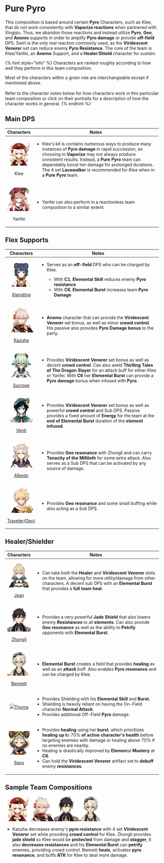 # Pure Pyro

This composition is based around certain **Pyro** Characters, such as Klee, that do not work consistently with **Vaporize reactions** when partnered with Xingqiu. Thus, we abandon those reactions and instead utilize **Pyro**, **Geo**, and **Anemo** supports in order to amplify **Pyro damage** or provide **off-field** DPS. Swirl is the only real reaction commonly used, as the **Viridescent Venerer** set can reduce enemy **Pyro Resistance**. The core of the team is Klee/Yanfei, an **Anemo** Support, and a **Healer**/**Shield** character for sustain.

{% hint style="info" %}
Characters are ranked roughly according to how well they perform in this team composition.

Most of the characters within a given role are interchangeable except if mentioned above.\
\
Refer to the character notes below for how characters work in this particular team composition or click on their portraits for a description of how the character works in general.
{% endhint %}

## Main DPS

|                                     Characters                                     | Notes                                                                                                                                                                                                                                                                                                                                                                                                                                  |
| :--------------------------------------------------------------------------------: | -------------------------------------------------------------------------------------------------------------------------------------------------------------------------------------------------------------------------------------------------------------------------------------------------------------------------------------------------------------------------------------------------------------------------------------- |
|   <p><img src="../.gitbook/assets/UI_AvatarIcon_Klee.png" alt=""></p><p>Klee</p>   | <ul><li>Klee's kit is contains numerous ways to produce many instances of <strong>Pyro damage</strong> in rapid succession, so choosing to <strong>Vaporize</strong> may not always produce consistent results. Instead, a <strong>Pure Pyro</strong> team can dependably boost her damage for prolonged durations. The 4 set <strong>Lavawalker</strong> is recommended for Klee when in a <strong>Pure Pyro</strong> team.</li></ul> |
| <p><img src="../.gitbook/assets/UI_AvatarIcon_Yanfei.png" alt=""></p><p>Yanfei</p> | <ul><li>Yanfei can also perform in a reactionless team composition to a similar extent.</li></ul>                                                                                                                                                                                                                                                                                                                                      |

## Flex Supports

|                                                                   Characters                                                                  | Notes                                                                                                                                                                                                                                                                                                                                                                                                  |
| :-------------------------------------------------------------------------------------------------------------------------------------------: | ------------------------------------------------------------------------------------------------------------------------------------------------------------------------------------------------------------------------------------------------------------------------------------------------------------------------------------------------------------------------------------------------------ |
|     <p><img src="../.gitbook/assets/UI_AvatarIcon_Xiangling.png" alt=""></p><p><a href="../characters/pyro/xiangling.md">Xiangling</a></p>    | <ul><li><p>Serves as an <strong>off-field</strong> DPS who can be charged by Klee.</p><ul><li>With <strong>C1</strong>, <strong>Elemental Skill</strong> reduces enemy <strong>Pyro resistance</strong></li><li>With <strong>C6</strong>, <strong>Elemental Burst</strong> increases team <strong>Pyro Damage</strong></li></ul></li></ul>                                                             |
|         <p><img src="../.gitbook/assets/UI_AvatarIcon_Kazuha.png" alt=""></p><p><a href="../characters/anemo/kazuha.md">Kazuha</a></p>        | <ul><li><strong>Anemo</strong> character that can provide the <strong>Viridescent Venerer</strong> set bonus, as well as minor <strong>crowd control</strong>. His passive also provides <strong>Pyro Damage bonus</strong> to the party.</li></ul>                                                                                                                                                    |
|       <p><img src="../.gitbook/assets/UI_AvatarIcon_Sucrose.png" alt=""></p><p><a href="../characters/anemo/sucrose.md">Sucrose</a></p>       | <ul><li>Provides <strong>Viridescent Venerer</strong> set bonus as well as decent <strong>crowd control</strong>. Can also wield <strong>Thirlling Tales of The Dragon Slayer</strong> for an attack buff for either Klee or Yanfei. With <strong>C6</strong> her <strong>Elemental Burst</strong> can provide a <strong>Pyro damage</strong> bonus when infused with <strong>Pyro</strong>.</li></ul> |
|          <p><img src="../.gitbook/assets/UI_AvatarIcon_Venti.png" alt=""></p><p><a href="../characters/anemo/venti.md">Venti</a></p>          | <ul><li>Provides <strong>Viridescent Venerer</strong> set bonus as well as powerful <strong>crowd control</strong> and Sub DPS. Passive provides a fixed amount of <strong>Energy</strong> for the team at the <strong>end of Elemental Burst</strong> duration of the <strong>element infused</strong>.</li></ul>                                                                                     |
|          <p><img src="../.gitbook/assets/UI_AvatarIcon_Albedo.png" alt=""></p><p><a href="../characters/geo/albedo.md">Albedo</a></p>         | <ul><li>Provides <strong>Geo resonance</strong> with Zhongli and can carry <strong>Tenacity of the Millileth</strong> for some extra attack. Also serves as a Sub DPS that can be activated by any source of damage.</li></ul>                                                                                                                                                                         |
| <p><img src="../.gitbook/assets/UI_AvatarIcon_Aether_Geo.png" alt=""></p><p><a href="../characters/geo/traveler-geo.md">Traveler(Geo)</a></p> | <ul><li>Provides <strong>Geo resonance</strong> and some small buffing while also acting as a Sub DPS.</li></ul>                                                                                                                                                                                                                                                                                       |

## Healer/Shielder

|                                                            Characters                                                            | Notes                                                                                                                                                                                                                                                                                                                                                                                                                                                                                                                                            |
| :------------------------------------------------------------------------------------------------------------------------------: | ------------------------------------------------------------------------------------------------------------------------------------------------------------------------------------------------------------------------------------------------------------------------------------------------------------------------------------------------------------------------------------------------------------------------------------------------------------------------------------------------------------------------------------------------ |
|     <p><img src="../.gitbook/assets/UI_AvatarIcon_Jean.png" alt=""></p><p><a href="../characters/anemo/jean.md">Jean</a></p>     | <ul><li>Can take both the <strong>Healer</strong> and <strong>Viridescent Venerer</strong> slots on the team, allowing for more utility/damage from other characters. A decent sub DPS with an <strong>Elemental Burst</strong> that provides a <strong>full team heal</strong>.</li></ul>                                                                                                                                                                                                                                                       |
|  <p><img src="../.gitbook/assets/UI_AvatarIcon_Zhongli.png" alt=""></p><p><a href="../characters/geo/zhongli.md">Zhongli</a></p> | <ul><li>Provides a very powerful <strong>Jade Shield</strong> that also lowers enemy <strong>Resistances</strong> to all <strong>elements</strong>. Can also provide <strong>Geo resonance</strong> as well as the ability to <strong>Petrify</strong> opponents with <strong>Elemental Burst</strong>.</li></ul>                                                                                                                                                                                                                                |
| <p><img src="../.gitbook/assets/UI_AvatarIcon_Bennett.png" alt=""></p><p><a href="../characters/pyro/bennett.md">Bennett</a></p> | <ul><li><strong>Elemental Burst</strong> creates a field that provides <strong>healing</strong> as well as an <strong>attack</strong> buff. Also enables <strong>Pyro resonance</strong> and can be charged by Klee.</li></ul>                                                                                                                                                                                                                                                                                                                   |
|                      ![](../.gitbook/assets/UI\_AvatarIcon\_Tohma.png)[Thoma](../characters/pyro/thoma-1.md)                     | <ul><li>Provides Shielding with his <strong>Elemental Skill</strong> and <strong>Burst.</strong></li><li>Shielding is heavily reliant on having the On-Field character <strong>Normal Attack</strong>.</li><li>Provides additional Off-Field <strong>Pyro</strong> damage.</li></ul>                                                                                                                                                                                                                                                             |
|     <p><img src="../.gitbook/assets/UI_AvatarIcon_Sayu.png" alt=""></p><p><a href="../characters/anemo/sayu.md">Sayu</a></p>     | <p></p><ul><li>Provides <strong>healing</strong> using her <strong>burst</strong>, which prioritizes <strong>healing up t</strong>o 70% <strong>of active character's health</strong> before targeting enemies with damage or healing above 70% if no enemies are nearby.</li><li>Healing is drastically improved by <strong>Elemen</strong>tal <strong>Mastery</strong> at <strong>C6</strong>.</li><li>Can hold the <strong>Viridescent Venerer</strong> artifact set to <strong>debuff</strong> enemy <strong>resistances</strong>.</li></ul> |

## Sample Team Compositions

![](../.gitbook/assets/UI\_AvatarIcon\_Klee.png)![](../.gitbook/assets/UI\_AvatarIcon\_Kazuha.png)![](../.gitbook/assets/UI\_AvatarIcon\_Zhongli.png)![](../.gitbook/assets/UI\_AvatarIcon\_Bennett.png)

* Kazuha decreases enemy's **pyro resistance** with 4 set **Viridescent Venerer** set while providing **crowd control** for Klee. Zhongli provides **jade shield** so Klee would be **protected** from damage and **stagger**, it also **decreases resistances** and his **Elemental Burst** can **petrify** enemies, providing crowd control. Bennett **heals**, activates **pyro resonance**, and buffs **ATK** for Klee to deal more damage.
